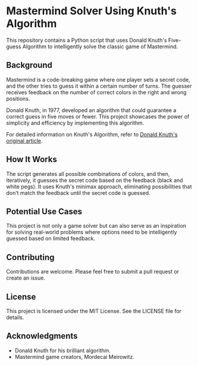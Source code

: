 # Mastermind Solver Using Knuth's Algorithm

This repository contains a Python script that uses Donald Knuth's Five-guess Algorithm to intelligently solve the classic game of Mastermind.

## Background

Mastermind is a code-breaking game where one player sets a secret code, and the other tries to guess it within a certain number of turns. The guesser receives feedback on the number of correct colors in the right and wrong positions.

Donald Knuth, in 1977, developed an algorithm that could guarantee a correct guess in five moves or fewer. This project showcases the power of simplicity and efficiency by implementing this algorithm.

For detailed information on Knuth's Algorithm, refer to [Donald Knuth's original article](http://www.cs.uni.edu/~wallingf/teaching/cs3530/resources/knuth-mastermind.pdf).

## How It Works

The script generates all possible combinations of colors, and then, iteratively, it guesses the secret code based on the feedback (black and white pegs). It uses Knuth's minimax approach, eliminating possibilities that don’t match the feedback until the secret code is guessed.

## Potential Use Cases

This project is not only a game solver but can also serve as an inspiration for solving real-world problems where options need to be intelligently guessed based on limited feedback.

## Contributing

Contributions are welcome. Please feel free to submit a pull request or create an issue.

## License

This project is licensed under the MIT License. See the LICENSE file for details.

## Acknowledgments

- Donald Knuth for his brilliant algorithm.
- Mastermind game creators, Mordecai Meirowitz.

